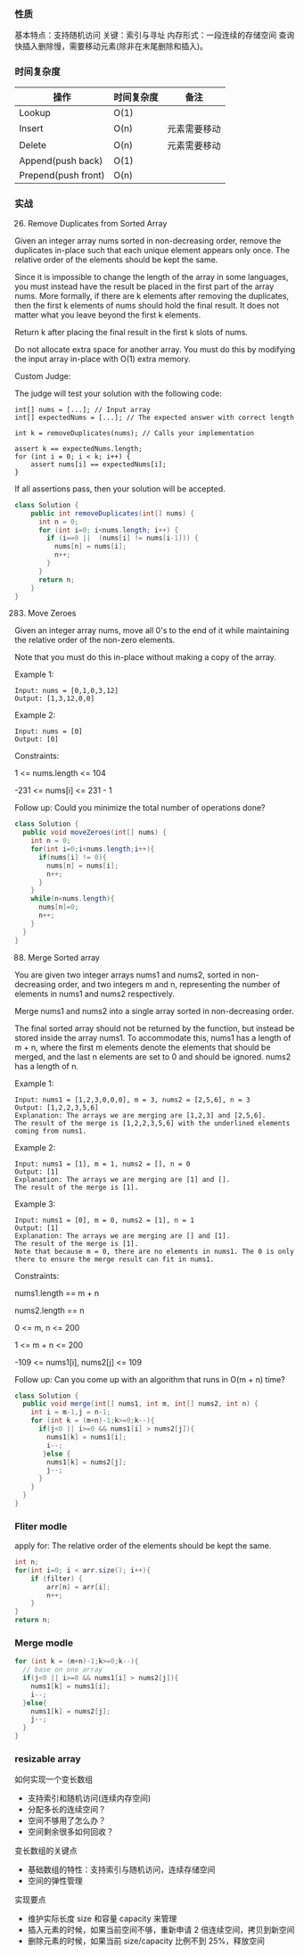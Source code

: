 ### 性质

基本特点：支持随机访问
关键：索引与寻址
内存形式：一段连续的存储空间
查询快插入删除慢，需要移动元素(除非在末尾删除和插入)。

### 时间复杂度

| 操作                | 时间复杂度 | 备注         |
| ------------------- | ---------- | ------------ |
| Lookup              | O(1)       |              |
| Insert              | O(n)       | 元素需要移动 |
| Delete              | O(n)       | 元素需要移动 |
| Append(push back)   | O(1)       |              |
| Prepend(push front) | O(n)       |              |

### 实战

26. Remove Duplicates from Sorted Array

Given an integer array nums sorted in non-decreasing order, remove the duplicates in-place such that each unique element appears only once. The relative order of the elements should be kept the same.

Since it is impossible to change the length of the array in some languages, you must instead have the result be placed in the first part of the array nums. More formally, if there are k elements after removing the duplicates, then the first k elements of nums should hold the final result. It does not matter what you leave beyond the first k elements.

Return k after placing the final result in the first k slots of nums.

Do not allocate extra space for another array. You must do this by modifying the input array in-place with O(1) extra memory.

Custom Judge:

The judge will test your solution with the following code:

```
int[] nums = [...]; // Input array
int[] expectedNums = [...]; // The expected answer with correct length

int k = removeDuplicates(nums); // Calls your implementation

assert k == expectedNums.length;
for (int i = 0; i < k; i++) {
    assert nums[i] == expectedNums[i];
}
```

If all assertions pass, then your solution will be accepted.

```java
class Solution {
    public int removeDuplicates(int[] nums) {
      int n = 0;
      for (int i=0; i<nums.length; i++) {
        if (i==0 ||  (nums[i] != nums[i-1])) {
          nums[n] = nums[i];
          n++;
        }
      }
      return n;
    }
}
```

283. Move Zeroes

Given an integer array nums, move all 0's to the end of it while maintaining the relative order of the non-zero elements.

Note that you must do this in-place without making a copy of the array.

Example 1:

```
Input: nums = [0,1,0,3,12]
Output: [1,3,12,0,0]
```

Example 2:

```
Input: nums = [0]
Output: [0]
```

Constraints:

1 <= nums.length <= 104

-231 <= nums[i] <= 231 - 1

Follow up: Could you minimize the total number of operations done?

```java
class Solution {
  public void moveZeroes(int[] nums) {
    int n = 0;
    for(int i=0;i<nums.length;i++){
      if(nums[i] != 0){
        nums[n] = nums[i];
        n++;
      }
    }
    while(n<nums.length){
      nums[n]=0;
      n++;
    }
  }
}
```

88. Merge Sorted array

You are given two integer arrays nums1 and nums2, sorted in non-decreasing order, and two integers m and n, representing the number of elements in nums1 and nums2 respectively.

Merge nums1 and nums2 into a single array sorted in non-decreasing order.

The final sorted array should not be returned by the function, but instead be stored inside the array nums1. To accommodate this, nums1 has a length of m + n, where the first m elements denote the elements that should be merged, and the last n elements are set to 0 and should be ignored. nums2 has a length of n.

Example 1:

```
Input: nums1 = [1,2,3,0,0,0], m = 3, nums2 = [2,5,6], n = 3
Output: [1,2,2,3,5,6]
Explanation: The arrays we are merging are [1,2,3] and [2,5,6].
The result of the merge is [1,2,2,3,5,6] with the underlined elements coming from nums1.
```

Example 2:

```
Input: nums1 = [1], m = 1, nums2 = [], n = 0
Output: [1]
Explanation: The arrays we are merging are [1] and [].
The result of the merge is [1].
```

Example 3:

```
Input: nums1 = [0], m = 0, nums2 = [1], n = 1
Output: [1]
Explanation: The arrays we are merging are [] and [1].
The result of the merge is [1].
Note that because m = 0, there are no elements in nums1. The 0 is only there to ensure the merge result can fit in nums1.
```

Constraints:

nums1.length == m + n

nums2.length == n

0 <= m, n <= 200

1 <= m + n <= 200

-109 <= nums1[i], nums2[j] <= 109

Follow up: Can you come up with an algorithm that runs in O(m + n) time?

```java
class Solution {
  public void merge(int[] nums1, int m, int[] nums2, int n) {
    int i = m-1,j = n-1;
    for (int k = (m+n)-1;k>=0;k--){
      if(j<0 || i>=0 && nums1[i] > nums2[j]){
        nums1[k] = nums1[i];
        i--;
       }else {
        nums1[k] = nums2[j];
        j--;
      }
    }
  }
}
```

### Fliter modle

apply for: The relative order of the elements should be kept the same.

```java
int n;
for(int i=0; i < arr.size(); i++){
    if (filter) {
        arr[n] = arr[i];
        n++;
    }
}
return n;
```

### Merge modle

```java
for (int k = (m+n)-1;k>=0;k--){
  // base on one array
  if(j<0 || i>=0 && nums1[i] > nums2[j]){
    nums1[k] = nums1[i];
    i--;
  }else{
    nums1[k] = nums2[j];
    j--;
  }
}
```

### resizable array

如何实现一个变长数组

- 支持索引和随机访问(连续内存空间)
- 分配多长的连续空间？
- 空间不够用了怎么办？
- 空间剩余很多如何回收？

变长数组的关键点

- 基础数组的特性：支持索引与随机访问，连续存储空间
- 空间的弹性管理

实现要点

- 维护实际长度 size 和容量 capacity 来管理
- 插入元素的时候，如果当前空间不够，重新申请 2 倍连续空间，拷贝到新空间
- 删除元素的时候，如果当前 size/capacity 比例不到 25%，释放空间
